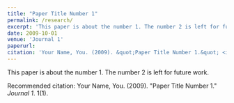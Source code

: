 ```yaml
---
title: "Paper Title Number 1"
permalink: /research/
excerpt: 'This paper is about the number 1. The number 2 is left for future work.'
date: 2009-10-01
venue: 'Journal 1'
paperurl: 
citation: 'Your Name, You. (2009). &quot;Paper Title Number 1.&quot; <i>Journal 1</i>. 1(1).'
---
```

This paper is about the number 1. The number 2 is left for future work.

Recommended citation: Your Name, You. (2009). "Paper Title Number 1." <i>Journal 1</i>. 1(1).
